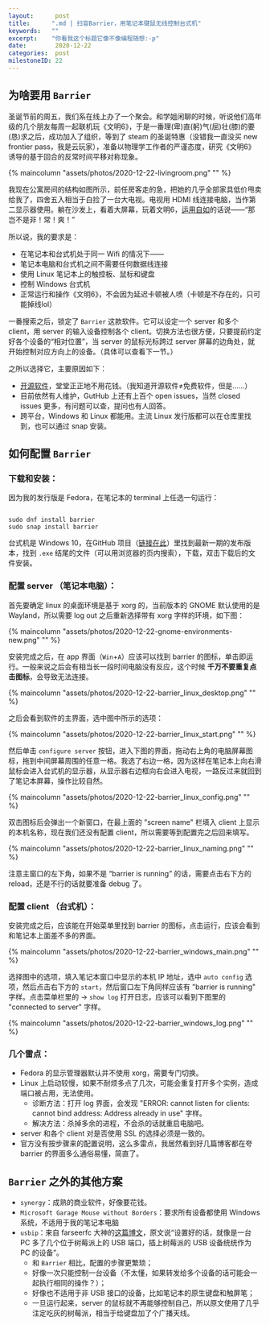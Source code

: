 ```yaml
---
layout:      post
title:      ".md | 扫盲Barrier，用笔记本键鼠无线控制台式机"
keywords:   ""
excerpt:    "你看我这个标题它像不像编程随想:-p"
date:        2020-12-22
categories:  post
milestoneID: 22
---
```


## 为啥要用 `Barrier`

圣诞节前的周五，我们系在线上办了一个聚会。和学姐闲聊的时候，听说他们高年级的几个朋友每周一起联机玩《文明6》，于是一番理(卑)直(躬)气(屈)壮(膝)的要(恳)求之后，成功加入了组织，等到了 steam 的圣诞特惠（没错我一直没买 new frontier pass，我是云玩家），准备以物理学工作者的严谨态度，研究《文明6》诱导的基于回合的反常时间平移对称现象。

{% maincolumn "assets/photos/2020-12-22-livingroom.png" "" %}

我现在公寓房间的结构如图所示，前任房客走的急，把她的几乎全部家具低价甩卖给我了，四舍五入相当于白捡了一台大电视。电视用 HDMI 线连接电脑，当作第二显示器使用。躺在沙发上，看着大屏幕，玩着文明6，[运用自如](https://www.bilibili.com/video/BV1g441187zq)的话说——“那岂不是非！常！爽！”

所以说，我的要求是：

- 在笔记本和台式机处于同一 Wifi 的情况下——
- 笔记本电脑和台式机之间不需要任何数据线连接
- 使用 Linux 笔记本上的触控板、鼠标和键盘
- 控制 Windows 台式机
- 正常运行和操作《文明6》，不会因为延迟卡顿被人喷（卡顿是不存在的，只可能掉线lol）

一番搜索之后，锁定了 `Barrier` 这款软件。它可以设定一个 server 和多个 client，用 server 的输入设备控制各个 client。切换方法也很方便，只要提前约定好各个设备的“相对位置”，当 server 的鼠标光标跨过 server 屏幕的边角处，就开始控制对应方向上的设备。（具体可以查看下一节。）

之所以选择它，主要原因如下：

- [开源软件](https://github.com/debauchee/barrier)，堂堂正正地不用花钱。（我知道开源软件≠免费软件，但是……）
- 目前依然有人维护，GutHub 上还有上百个 open issues，当然 closed issues 更多，有问题可以查，提问也有人回答。
- 跨平台，Windows 和 Linux 都能用。主流 Linux 发行版都可以在仓库里找到，也可以通过 snap 安装。

## 如何配置 `Barrier`

### 下载和安装：

因为我的发行版是 Fedora，在笔记本的 terminal 上任选一句运行：

```shell

sudo dnf install barrier
sudo snap install barrier
```

台式机是 Windows 10，在GitHub 项目（[链接在此](https://github.com/debauchee/barrier/releases)）里找到最新一期的发布版本，找到 `.exe` 结尾的文件（可以用浏览器的页内搜索），下载，双击下载后的文件安装。

### 配置 server （笔记本电脑）：

首先要确定 linux 的桌面环境是基于 xorg 的，当前版本的 GNOME 默认使用的是 Wayland，所以需要 log out 之后重新选择带有 xorg 字样的环境，如下图：

{% maincolumn "assets/photos/2020-12-22-gnome-environments-new.png" "" %}

安装完成之后，在 app 界面（`Win`+`A`）应该可以找到 barrier 的图标，单击即运行。一般来说之后会有相当长一段时间电脑没有反应，这个时候 **千万不要重复点击图标**，会导致无法连接。

{% maincolumn "assets/photos/2020-12-22-barrier_linux_desktop.png" "" %}

之后会看到软件的主界面，选中图中所示的选项：

{% maincolumn "assets/photos/2020-12-22-barrier_linux_start.png" "" %}

然后单击 `configure server` 按钮，进入下图的界面，拖动右上角的电脑屏幕图标，拖到中间屏幕周围的任意一格。我选了右边一格，因为这样在笔记本上向右滑鼠标会进入台式机的显示器，从显示器右边框向右会进入电视，一路反过来就回到了笔记本屏幕，操作比较自然。

{% maincolumn "assets/photos/2020-12-22-barrier_linux_config.png" "" %}

双击图标后会弹出一个新窗口，在最上面的 "screen name" 栏填入 client 上显示的本机名称，现在我们还没有配置 client，所以需要等到配置完之后回来填写。

{% maincolumn "assets/photos/2020-12-22-barrier_linux_naming.png" "" %}

注意主窗口的左下角，如果不是 “barrier is running” 的话，需要点击右下方的 reload，还是不行的话就要准备 debug 了。

### 配置 client （台式机）：

安装完成之后，应该能在开始菜单里找到 barrier 的图标，点击运行，应该会看到和笔记本上面差不多的界面。

{% maincolumn "assets/photos/2020-12-22-barrier_windows_main.png" "" %}

选择图中的选项，填入笔记本窗口中显示的本机 IP 地址，选中 `auto config` 选项，然后点击右下方的 `start`，然后窗口左下角同样应该有 "barrier is running" 字样。点击菜单栏里的  -> `show log` 打开日志，应该可以看到下图里的 "connected to server" 字样。

{% maincolumn "assets/photos/2020-12-22-barrier_windows_log.png" "" %}

### 几个雷点：

- Fedora 的显示管理器默认并不使用 xorg，需要专门切换。
- Linux 上启动较慢，如果不耐烦多点了几次，可能会重复打开多个实例，造成端口被占用，无法使用。
    + 诊断方法：打开 log 界面，会发现 "ERROR: cannot listen for clients: cannot bind address: Address already in use"  字样。
    + 解决方法：杀掉多余的进程，不会杀的话就重启电脑吧。
- server 和各个 client 对是否使用 SSL 的选择必须是一致的。
- 官方没有按步骤来的配置说明，这么多雷点，我居然看到好几篇博客都在夸 barrier 的界面多么通俗易懂，简直了。 

## `Barrier` 之外的其他方案

- `synergy`：成熟的商业软件，好像要花钱。
- `Microsoft Garage Mouse without Borders`：要求所有设备都使用 Windows 系统，不适用于我的笔记本电脑
- `usbip`：来自 farseerfc 大神的[这篇博文](https://farseerfc.me/zhs/usbip-forward-raspberrypi.html)，原文说“设置好的话，就像是一台 PC 多了几个位于树莓派上的 USB 端口，插上树莓派的 USB 设备统统作为 PC 的设备”。
    + 和 `Barrier` 相比，配置的步骤更繁琐；
    + 好像一次只能控制一台设备（不太懂，如果转发给多个设备的话可能会一起执行相同的操作？）；
    + 好像也不适用于非 USB 接口的设备，比如笔记本的原生键盘和触屏笔；
    + 一旦运行起来，server 的鼠标就不再能够控制自己，所以原文使用了几乎注定吃灰的树莓派，相当于给键盘加了个广播天线。

<!-- 用的是一款叫作 [Gather](https://gather.town/) 的 web 应用，就像 90 年代的 RPG 游戏一样，参加者每人指挥一个像素很糊的人物，在一个像素很糊的房间里走来走去，不同之处在于当角色相互靠近到一定距离之内的时候，可以像 Zoom 一样视频连线。 -->